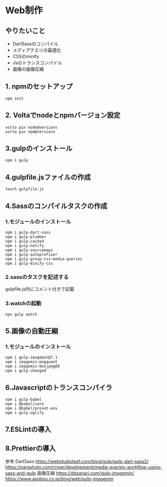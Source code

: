 # Web制作

## やりたいこと
- DartSassのコンパイル
- メディアクエリの最適化
- CSSのminify
- Jsのトランスコンパイル
- 画像の画像圧縮

## 1. npmのセットアップ
```commandline
npm init
```
## 2. Voltaでnodeとnpmバージョン設定
```commandline
volta pin node@versions
volta pin npm@versions
```
## 3.gulpのインストール
```commandline
npm i gulp
```
## 4.gulpfile.jsファイルの作成
```commandline
touch gulpfile.js
```
## 4.Sassのコンパイルタスクの作成
### 1.モジュールのインストール
```commandline
npm i gulp-dart-sass
npm i gulp-plumber
npm i gulp-cached
npm i gulp-notify
npm i gulp-sourcemaps
npm i gulp-autoprefixer
npm i gulp-group-css-media-queries
npm i gulp-minify-css
```
### 2.sassのタスクを記述する
gulpfile.js内にコメント付きで記載
### 3.watchの起動
```commandline
npx gulp watch
```
## 5.画像の自動圧縮
### 1.モジュールのインストール
```commandline
npm i gulp-imagemin@7.1
npm i imagemin-pngquant
npm i imagemin-mozjpeg@9
npm i gulp-changed
```

## 6.Javascriptのトランスコンパイラ
```commandline
npm i gulp-babel 
npm i @babel/core
npm i @babel/preset-env
npm i gulp-uglify
```
## 7.ESLintの導入
## 8.Prettierの導入

参考
DartSass
https://webstudioleaf.com/blog/gulp/gulp-dart-sass2/
https://parashuto.com/rriver/development/media-queries-workflow-using-sass-and-gulp
画像圧縮
https://dezanari.com/gulp-imagemin/
https://www.asobou.co.jp/blog/web/gulp-imagemin